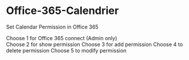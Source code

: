 # Office-365-Calendrier
Set Calendar Permission in Office 365    

Choose 1 for Office 365 connect (Admin only)  
Choose 2 for show permission
Choose 3 for add permission
Choose 4 to delete permission
Choose 5 to modify permission  
